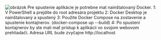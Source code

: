 ![obrázok](https://github.com/user-attachments/assets/b115b162-4387-4df0-b20f-ff9cd4074bec)
Pre spustenie aplikácie je potrebne mat nainštalovaný Docker. 
1: V PowerShell a prejdite do root adresára projektu
2: Docker Desktop je nainštalovaný a spustený
3: Použite Docker Compose na zostavenie a spustenie kontajnerov. (docker-compose up --build)
4: Po spustení kontajnerov by ste mali mať prístup k aplikácii vo svojom webovom prehliadači. Adresa URL bude zvyčajne http://localhost

